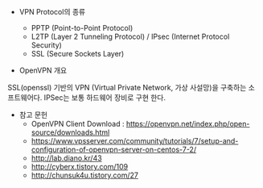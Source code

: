 * VPN Protocol의 종류
  * PPTP (Point-to-Point Protocol)
  * L2TP (Layer 2 Tunneling Protocol) / IPsec (Internet Protocol Security)
  * SSL (Secure Sockets Layer)

* OpenVPN 개요

SSL(openssl) 기반의 VPN (Virtual Private Network, 가상 사설망)을 구축하는 소프트웨어다.
IPSec는 보통 하드웨어 장비로 구현 한다.

* 참고 문헌
  * OpenVPN Client Download : https://openvpn.net/index.php/open-source/downloads.html
  * https://www.vpsserver.com/community/tutorials/7/setup-and-configuration-of-openvpn-server-on-centos-7-2/
  * http://lab.diano.kr/43
  * http://cyberx.tistory.com/109
  * http://chunsuk4u.tistory.com/27

